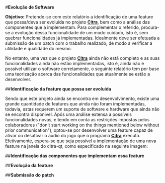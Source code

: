 #**Evolução de Software**

**Objetivo:** Pretende-se com este relatório a identificação de uma feature que possa/deva ser evoluida no projeto  **[Citra](http://citra-emu.org/)**, bem como a análise das componentes que a implementam. Para complementar o referido, procura-se a evolução dessa funcionalidade de um modo cuidado, isto é, sem quebrar funcionalidades já implementadas. Idealmente deve ser efetuada a submissão de um patch com o trabalho realizado, de modo a verificar a utilidade e qualidade do mesmo.

No entanto, uma vez que o projeto **[Citra](http://citra-emu.org/)** ainda não está completo e as suas funcionalidades ainda não estão implementadas, isto é, ainda não é possível utilizar o software corretamente, o seguinte relatório tem por base uma teorização acerca das funcionalidades que atualmente se estão a desenvolver.

##**Identificação da feature que possa ser evoluida**

Sendo que este projeto ainda se encontra em desenvolvimento, existe uma grande quantidade de features que ainda não foram implementadas, todavia, estas requerem um suporte de software e hardware que ainda não se encontra disponivel. Após uma análise extensa a possíveis funcionalidades novas, e tendo em conta as restrições impostas pelos colaboradores ("don’t start working on the things mentioned below without prior communication"), optou-se por desenvolver uma feature capaz de ativar ou desativar o audio do jogo que o programa **[Citra](http://citra-emu.org/)** executa. Efetivamente, espera-se que seja possível a implementação de uma nova feature na janela do citra-qt, como especificado na seguinte imagem:

##**Identificação das componentes que implementam essa feature**

##**Evolução da feature**

##**Submissão do patch**
